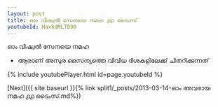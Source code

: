 ```yaml
---
layout: post
title: ഓം വിഷ്വൽ സേനയെ നമഹ ൧൧ ടൈംസ്
youtubeId: HaxkdMLTD90
---
```

 
 
 ഓം വിഷ്വൽ സേനയെ നമഹ 
 
 -  ആരാണ് അസുര സൈന്യത്തെ വിവിധ ദിശകളിലേക്ക് ചിതറിക്കുന്നത് 
 
  
 
  
 
 
 
 
 
 


{% include youtubePlayer.html id=page.youtubeId %}
 
[Next]({{ site.baseurl }}{% link  split1/_posts/2013-03-14-ഓം അവരായ നമഹ ൧൧ ടൈംസ്.md%})
 
